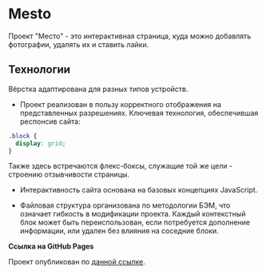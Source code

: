# Mesto

Проект "Место" - это интерактивная страница, куда можно добавлять фотографии, удалять их и ставить лайки.

## Технологии

Вёрстка адаптирована для разных типов устройств.

* Проект реализован в пользу корректного отображения на представленных разрешениях. Ключевая технология, обеспечившая респонсив сайта:
```css
.block {
  display: grid;
}
```

Также здесь встречаются флекс-боксы, служащие той же цели - строению отзывчивости страницы.

* Интерактивность сайта основана на базовых концепциях JavaScript.

* Файловая структура организована по методологии БЭМ, что означает гибкость в модификации проекта. Каждый контекстный блок может быть переиспользован, если потребуется дополнение информации, или удален без влияния на соседние блоки.

**Ссылка на GitHub Pages**

Проект опубликован по [данной ссылке](https://sotnikovich.github.io/mesto/).
